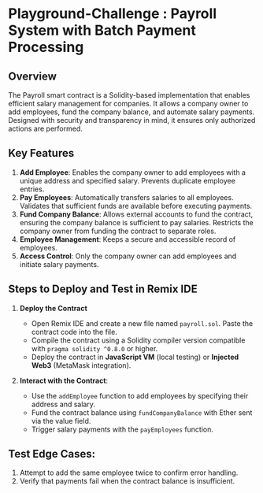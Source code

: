 # Playground-Challenge : Payroll System with Batch Payment Processing

## Overview
The Payroll smart contract is a Solidity-based implementation that enables efficient salary management for companies. It allows a company owner to add employees, fund the company balance, and automate salary payments. Designed with security and transparency in mind, it ensures only authorized actions are performed.

## Key Features
1. **Add Employee**: Enables the company owner to add employees with a unique address and specified salary. Prevents duplicate employee entries.
2. **Pay Employees**: Automatically transfers salaries to all employees. Validates that sufficient funds are available before executing payments.
3. **Fund Company Balance**: Allows external accounts to fund the contract, ensuring the company balance is sufficient to pay salaries. Restricts the company owner from funding the contract to separate roles.
4. **Employee Management**: Keeps a secure and accessible record of employees.
5. **Access Control**: Only the company owner can add employees and initiate salary payments.

## Steps to Deploy and Test in Remix IDE
1. **Deploy the Contract**

   * Open Remix IDE and create a new file named `payroll.sol`. Paste the contract code into the file.
   * Compile the contract using a Solidity compiler version compatible with `pragma solidity ^0.8.0` or higher.
   * Deploy the contract in **JavaScript VM** (local testing) or **Injected Web3** (MetaMask integration).
  
2. **Interact with the Contract**:

   * Use the `addEmployee` function to add employees by specifying their address and salary.
   * Fund the contract balance using `fundCompanyBalance` with Ether sent via the value field.
   * Trigger salary payments with the `payEmployees` function.
  
## Test Edge Cases:
1. Attempt to add the same employee twice to confirm error handling.
2. Verify that payments fail when the contract balance is insufficient.


